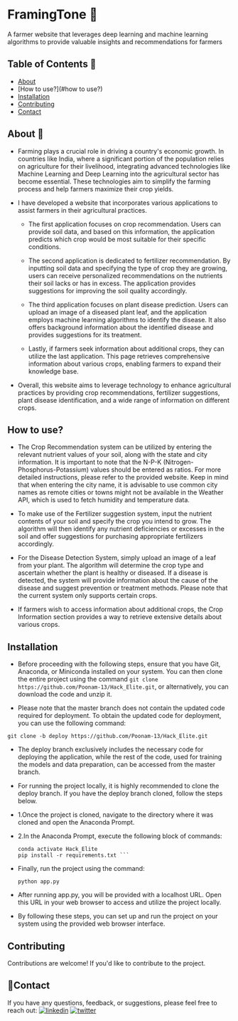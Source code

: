 # FramingTone 🌱

A farmer website that leverages deep learning and machine learning algorithms to provide valuable insights and recommendations for farmers 

## Table of Contents 📖
- [About](#About)
- [How to use?](#how to use?)
- [Installation](#installation)
- [Contributing](#contributing)
- [Contact](#contact)

## About 📙

* Farming plays a crucial role in driving a country's economic growth. In countries like India, where a significant portion of the population relies on agriculture for their livelihood, integrating advanced technologies like Machine Learning and Deep Learning into the agricultural sector has become essential. These technologies aim to simplify the farming process and help farmers maximize their crop yields.

* I have developed a website that incorporates various applications to assist farmers in their agricultural practices. 

   * The first application focuses on crop recommendation. Users can provide soil data, and based on this information, the application predicts which crop would be most suitable for their specific conditions.

   * The second application is dedicated to fertilizer recommendation. By inputting soil data and specifying the type of crop they are growing, users can receive personalized recommendations on the nutrients their soil lacks or has in excess. The application provides suggestions for improving the soil quality accordingly.

   * The third application focuses on plant disease prediction. Users can upload an image of a diseased plant leaf, and the application employs machine learning algorithms to identify the disease. It also offers background information about the identified disease and provides suggestions for its treatment.

   * Lastly, if farmers seek information about additional crops, they can utilize the last application. This page retrieves comprehensive information about various crops, enabling farmers to expand their knowledge base.

* Overall, this website aims to leverage technology to enhance agricultural practices by providing crop recommendations, fertilizer suggestions, plant disease identification, and a wide range of information on different crops.

## How to use?

- The Crop Recommendation system can be utilized by entering the relevant nutrient values of your soil, along with the state and city information. It is important to note that the N-P-K (Nitrogen-Phosphorus-Potassium) values should be entered as ratios. For more detailed instructions, please refer to the provided website. Keep in mind that when entering the city name, it is advisable to use common city names as remote cities or towns might not be available in the Weather API, which is used to fetch humidity and temperature data.

- To make use of the Fertilizer suggestion system, input the nutrient contents of your soil and specify the crop you intend to grow. The algorithm will then identify any nutrient deficiencies or excesses in the soil and offer suggestions for purchasing appropriate fertilizers accordingly.

- For the Disease Detection System, simply upload an image of a leaf from your plant. The algorithm will determine the crop type and ascertain whether the plant is healthy or diseased. If a disease is detected, the system will provide information about the cause of the disease and suggest prevention or treatment methods. Please note that the current system only supports certain crops.

- If farmers wish to access information about additional crops, the Crop Information section provides a way to retrieve extensive details about various crops.

## Installation
 - Before proceeding with the following steps, ensure that you have Git, Anaconda, or Miniconda installed on your system. You can then clone the entire project using the command ``` git clone https://github.com/Poonam-13/Hack_Elite.git ```, or alternatively, you can download the code and unzip it.

 - Please note that the master branch does not contain the updated code required for deployment. To obtain the updated code for deployment, you can use the following command:

 ``` git clone -b deploy https://github.com/Poonam-13/Hack_Elite.git ```
 - The deploy branch exclusively includes the necessary code for deploying the application, while the rest of the code, used for training the models and data preparation, can be accessed from the master branch.

 - For running the project locally, it is highly recommended to clone the deploy branch. If you have the deploy branch cloned, follow the steps below.

- 1.Once the project is cloned, navigate to the directory where it was cloned and open the Anaconda Prompt.
- 2.In the Anaconda Prompt, execute the following block of commands:
    ```conda create -n Hack_Elite python=3.6.12
    conda activate Hack_Elite
    pip install -r requirements.txt ```
    
 - Finally, run the project using the command:

   ``` python app.py ```
- After running app.py, you will be provided with a localhost URL. Open this URL in your web browser to access and utilize the project locally.
- By following these steps, you can set up and run the project on your system using the provided web browser interface.

## Contributing

Contributions are welcome! If you'd like to contribute to the project.

## 🔗Contact

If you have any questions, feedback, or suggestions, please feel free to reach out:
[![linkedin](https://img.shields.io/badge/linkedin-0A66C2?style=for-the-badge&logo=linkedin&logoColor=white)](https://www.linkedin.com/in/pooo13/)
[![twitter](https://img.shields.io/badge/twitter-1DA1F2?style=for-the-badge&logo=twitter&logoColor=white)](https://twitter.com/Poooo_13)
